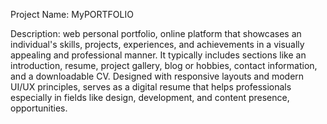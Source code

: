 Project Name: MyPORTFOLIO

Description: web personal portfolio, online platform that showcases an individual's skills, projects, experiences, and achievements in a visually appealing and professional manner. 
It typically includes sections like an introduction, resume, project gallery, blog or hobbies, contact information, and a downloadable CV. 
Designed with responsive layouts and modern UI/UX principles, serves as a digital resume that helps professionals especially in fields like design, development, 
and content presence, opportunities.
